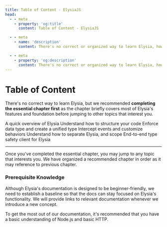 ```yaml
---
title: Table of Content - ElysiaJS
head:
  - - meta
    - property: 'og:title'
      content: Table of Content - ElysiaJS

  - - meta
    - name: 'description'
      content: There's no correct or organized way to learn Elysia, however, we recommended completing the essential chapter first as the chapter briefly covers most of Elysia's features and foundation before jumping to other topics that interest you. Once you've completed the essential chapter, you may jump to any topic that interests you. However, we recommended following the order of the chapter as it may reference to previous chapter.

  - - meta
    - property: 'og:description'
      content: There's no correct or organized way to learn Elysia, however, we recommended completing the essential chapter first as the chapter briefly covers most of Elysia's features and foundation before jumping to other topics that interest you. Once you've completed the essential chapter, you may jump to any topic that interests you. However, we recommended following the order of the chapter as it may reference to previous chapter.
---
```


<script setup>
    import Card from './components/nearl/card.vue'
    import Deck from './components/nearl/card-deck.vue'
</script>

# Table of Content
There's no correct way to learn Elysia, but we recommended **completing the essential chapter first** as the chapter briefly covers most of Elysia's features and foundation before jumping to other topics that interest you.

<Deck>
	<Card title="Cheat sheet" href="/integrations/cheat-sheet">
	    A quick overview of Elysia
	</Card>
    <Card title="Structure" href="/essential/structure">
        Understand how to structure your code
    </Card>
    <Card title="Validation" href="/essential/validation">
        Enforce data type and create a unified type
    </Card>
    <Card title="Life Cycle" href="/essential/life-cycle">
        Intercept events and customize behaviors
    </Card>
    <Card title="Plugin and Scope" href="/essential/plugin">
        Understand how to separate Elysia, and scope
    </Card>
    <Card title="Eden" href="/eden/overview">
        End-to-end type safety client for Elysia
    </Card>
</Deck>

---

Once you've completed the essential chapter, you may jump to any topic that interests you. We have organized a recommended chapter in order as it may reference to previous chapter.

### Prerequisite Knowledge
Although Elysia's documentation is designed to be beginner-friendly, we need to establish a baseline so that the docs can stay focused on Elysia's functionality. We will provide links to relevant documentation whenever we introduce a new concept.

To get the most out of our documentation, it's recommended that you have a basic understanding of Node.js and basic HTTP.
